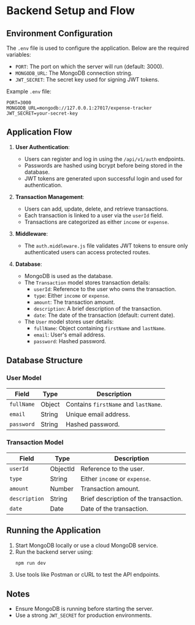 # Backend Setup and Flow

## Environment Configuration
The `.env` file is used to configure the application. Below are the required variables:
- `PORT`: The port on which the server will run (default: 3000).
- `MONGODB_URL`: The MongoDB connection string.
- `JWT_SECRET`: The secret key used for signing JWT tokens.

Example `.env` file:
```properties
PORT=3000
MONGODB_URL=mongodb://127.0.0.1:27017/expense-tracker
JWT_SECRET=your-secret-key
```

## Application Flow
1. **User Authentication**:
   - Users can register and log in using the `/api/v1/auth` endpoints.
   - Passwords are hashed using bcrypt before being stored in the database.
   - JWT tokens are generated upon successful login and used for authentication.

2. **Transaction Management**:
   - Users can add, update, delete, and retrieve transactions.
   - Each transaction is linked to a user via the `userId` field.
   - Transactions are categorized as either `income` or `expense`.

3. **Middleware**:
   - The `auth.middleware.js` file validates JWT tokens to ensure only authenticated users can access protected routes.

4. **Database**:
   - MongoDB is used as the database.
   - The `Transaction` model stores transaction details:
     - `userId`: Reference to the user who owns the transaction.
     - `type`: Either `income` or `expense`.
     - `amount`: The transaction amount.
     - `description`: A brief description of the transaction.
     - `date`: The date of the transaction (default: current date).
   - The `User` model stores user details:
     - `fullName`: Object containing `firstName` and `lastName`.
     - `email`: User's email address.
     - `password`: Hashed password.

## Database Structure
### User Model
| Field       | Type     | Description                          |
|-------------|----------|--------------------------------------|
| `fullName`  | Object   | Contains `firstName` and `lastName`. |
| `email`     | String   | Unique email address.               |
| `password`  | String   | Hashed password.                    |

### Transaction Model
| Field       | Type     | Description                          |
|-------------|----------|--------------------------------------|
| `userId`    | ObjectId | Reference to the user.              |
| `type`      | String   | Either `income` or `expense`.       |
| `amount`    | Number   | Transaction amount.                 |
| `description` | String | Brief description of the transaction. |
| `date`      | Date     | Date of the transaction.            |

## Running the Application
1. Start MongoDB locally or use a cloud MongoDB service.
2. Run the backend server using:
   ```bash
   npm run dev
   ```
3. Use tools like Postman or cURL to test the API endpoints.

## Notes
- Ensure MongoDB is running before starting the server.
- Use a strong `JWT_SECRET` for production environments.
